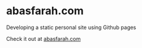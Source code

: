# abasfarah.com
Developing a static personal site using Github pages

Check it out at [abasfarah.com](https://abasfarah.com)
